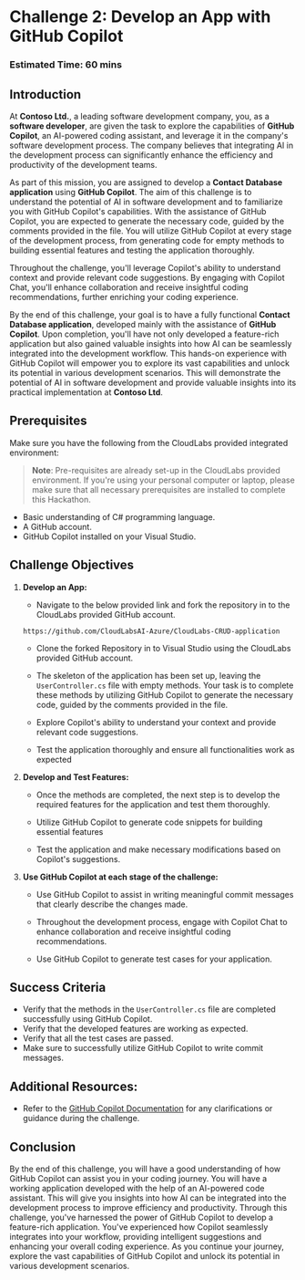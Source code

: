 # Challenge 2: Develop an App with GitHub Copilot

### Estimated Time: 60 mins
  
## Introduction  

At **Contoso Ltd.**, a leading software development company, you, as a **software developer**, are given the task to explore the capabilities of **GitHub Copilot**, an AI-powered coding assistant, and leverage it in the company's software development process. The company believes that integrating AI in the development process can significantly enhance the efficiency and productivity of the development teams.

As part of this mission, you are assigned to develop a **Contact Database application** using **GitHub Copilot**. The aim of this challenge is to understand the potential of AI in software development and to familiarize you with GitHub Copilot's capabilities. With the assistance of GitHub Copilot, you are expected to generate the necessary code, guided by the comments provided in the file. You will utilize GitHub Copilot at every stage of the development process, from generating code for empty methods to building essential features and testing the application thoroughly.

Throughout the challenge, you'll leverage Copilot's ability to understand context and provide relevant code suggestions. By engaging with Copilot Chat, you'll enhance collaboration and receive insightful coding recommendations, further enriching your coding experience.

By the end of this challenge, your goal is to have a fully functional **Contact Database application**, developed mainly with the assistance of **GitHub Copilot**. Upon completion, you'll have not only developed a feature-rich application but also gained valuable insights into how AI can be seamlessly integrated into the development workflow. This hands-on experience with GitHub Copilot will empower you to explore its vast capabilities and unlock its potential in various development scenarios. This will demonstrate the potential of AI in software development and provide valuable insights into its practical implementation at **Contoso Ltd**.
  
## Prerequisites

Make sure you have the following from the CloudLabs provided integrated environment:

> **Note**: Pre-requisites are already set-up in the CloudLabs provided environment. If you're using your personal computer or laptop, please make sure that all necessary prerequisites are installed to complete this Hackathon.

- Basic understanding of C# programming language.  
- A GitHub account.  
- GitHub Copilot installed on your Visual Studio.  
  
## Challenge Objectives  
1. **Develop an App:** 

      - Navigate to the below provided link and fork the repository in to the CloudLabs provided GitHub account.

      ```
      https://github.com/CloudLabsAI-Azure/CloudLabs-CRUD-application
      ```
      - Clone the forked Repository in to Visual Studio using the CloudLabs provided GitHub account.

      - The skeleton of the application has been set up, leaving the `UserController.cs` file with empty methods. Your task is to complete these methods by utilizing GitHub Copilot to generate the necessary code, guided by the comments provided in the file.

      - Explore Copilot's ability to understand your context and provide relevant code suggestions.  

      - Test the application thoroughly and ensure all functionalities work as expected

1. **Develop and Test Features:** 

      - Once the methods are completed, the next step is to develop the required features for the application and test them thoroughly.

      - Utilize GitHub Copilot to generate code snippets for building essential features

      - Test the application and make necessary modifications based on Copilot's suggestions.

1. **Use GitHub Copilot at each stage of the challenge:** 

      - Use GitHub Copilot to assist in writing meaningful commit messages that clearly describe the changes made.

      - Throughout the development process, engage with Copilot Chat to enhance collaboration and receive insightful coding recommendations.

      - Use GitHub Copilot to generate test cases for your application.
  
## Success Criteria  

- Verify that the methods in the `UserController.cs` file are completed successfully using GitHub Copilot.  
- Verify that the developed features are working as expected.  
- Verify that all the test cases are passed.  
- Make sure to successfully utilize GitHub Copilot to write commit messages.

## Additional Resources:

- Refer to the [GitHub Copilot Documentation](https://github.com/github/copilot-docs) for any clarifications or guidance during the challenge.
  
## Conclusion  
By the end of this challenge, you will have a good understanding of how GitHub Copilot can assist you in your coding journey. You will have a working application developed with the help of an AI-powered code assistant. This will give you insights into how AI can be integrated into the development process to improve efficiency and productivity. Through this challenge, you've harnessed the power of GitHub Copilot to develop a feature-rich application. You've experienced how Copilot seamlessly integrates into your workflow, providing intelligent suggestions and enhancing your overall coding experience. As you continue your journey, explore the vast capabilities of GitHub Copilot and unlock its potential in various development scenarios.
  


